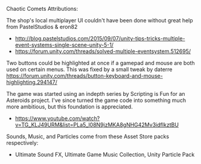 Chaotic Comets Attributions:

The shop's local multiplayer UI couldn't have been done without great help from PastelStudios & eron82
- http://blog.pastelstudios.com/2015/09/07/unity-tips-tricks-multiple-event-systems-single-scene-unity-5-1/
- https://forum.unity.com/threads/solved-multiple-eventsystem.512695/

Two buttons could be highlighted at once if a gamepad and mouse are both used on certain menus. This was fixed by a small tweak by daterre
https://forum.unity.com/threads/button-keyboard-and-mouse-highlighting.294147/

The game was started using an indepth series by Scripting is Fun for an Asteroids project. I've since turned the game code into something much more ambitious, but this foundation is appreciated.
- https://www.youtube.com/watch?v=TG_KLJ49URM&list=PLa5_l08N9jzMKA8gNHG42Mv3idfIkztBU

Sounds, Music, and Particles come from these Asset Store packs respectively:
- Ultimate Sound FX, Ultimate Game Music Collection, Unity Particle Pack
